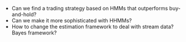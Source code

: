 - Can we find a trading strategy based on HMMs that outperforms buy-and-hold?
- Can we make it more sophisticated with HHMMs?
- How to change the estimation framework to deal with stream data? Bayes framework?